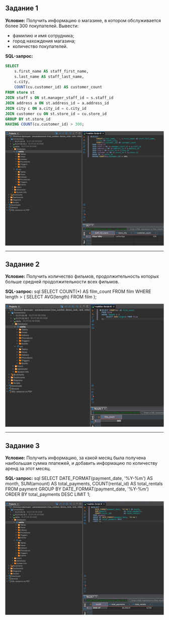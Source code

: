 ## Задание 1
**Условие:** Получить информацию о магазине, в котором обслуживается более 300 покупателей. Вывести:
- фамилию и имя сотрудника;
- город нахождения магазина;
- количество покупателей.

**SQL-запрос:**
```sql
SELECT
    s.first_name AS staff_first_name,
    s.last_name AS staff_last_name,
    c.city,
    COUNT(cu.customer_id) AS customer_count
FROM store st
JOIN staff s ON st.manager_staff_id = s.staff_id
JOIN address a ON st.address_id = a.address_id
JOIN city c ON a.city_id = c.city_id
JOIN customer cu ON st.store_id = cu.store_id
GROUP BY st.store_id
HAVING COUNT(cu.customer_id) > 300;
```
![users](./screenshots/01_store_over_300_customers.png)

---

## Задание 2
**Условие:** Получить количество фильмов, продолжительность которых больше средней продолжительности всех фильмов.

**SQL-запрос:**
sql
SELECT COUNT(*) AS film_count
FROM film
WHERE length > (
    SELECT AVG(length) FROM film
);

![users](./screenshots/02_films_above_avg_length.png)

---

## Задание 3
**Условие:** Получить информацию, за какой месяц была получена наибольшая сумма платежей, и добавить информацию по количеству аренд за этот месяц.

**SQL-запрос:**
sql
SELECT 
    DATE_FORMAT(payment_date, '%Y-%m') AS month,
    SUM(amount) AS total_payments,
    COUNT(rental_id) AS total_rentals
FROM payment
GROUP BY DATE_FORMAT(payment_date, '%Y-%m')
ORDER BY total_payments DESC
LIMIT 1;

![users](./screenshots/03_max_payment_month.png)
